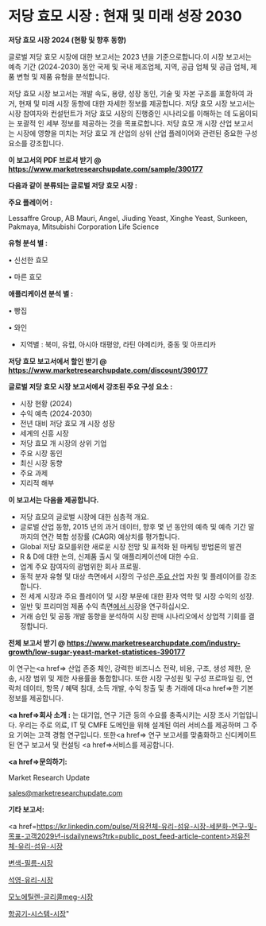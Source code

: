 # 저당 효모 시장 : 현재 및 미래 성장 2030

<strong>저당 효모 시장 2024 (현황 및 향후 동향)</strong>

글로벌 저당 효모 시장에 대한 보고서는 2023 년을 기준으로합니다.이 시장 보고서는 예측 기간 (2024-2030) 동안 국제 및 국내 제조업체, 지역, 공급 업체 및 공급 업체, 제품 변형 및 제품 유형을 분석합니다.

저당 효모 시장 보고서는 개발 속도, 용량, 성장 동인, 기술 및 자본 구조를 포함하여 과거, 현재 및 미래 시장 동향에 대한 자세한 정보를 제공합니다. 저당 효모 시장 보고서는 시장 참여자와 컨설턴트가 저당 효모 시장의 진행중인 시나리오를 이해하는 데 도움이되는 포괄적 인 세부 정보를 제공하는 것을 목표로합니다. 저당 효모 개 시장 산업 보고서는 시장에 영향을 미치는 저당 효모 개 산업의 상위 산업 플레이어와 관련된 중요한 구성 요소를 강조합니다.



<strong>이 보고서의 PDF 브로셔 받기 @ <a href=https://www.marketresearchupdate.com/sample/390177>https://www.marketresearchupdate.com/sample/390177</a></strong>



<strong>다음과 같이 분류되는 글로벌 저당 효모 시장 :</strong>



<strong>주요 플레이어 :</strong>

Lessaffre Group, AB Mauri, Angel, Jiuding Yeast, Xinghe Yeast, Sunkeen, Pakmaya, Mitsubishi Corporation Life Science



<strong>유형 분석 별 :</strong>

• 신선한 효모

• 마른 효모



<strong>애플리케이션 분석 별 :</strong>

• 빵집

• 와인

<ul>
  <li>지역별 : 북미, 유럽, 아시아 태평양, 라틴 아메리카, 중동 및 아프리카</li>
</ul>


<strong>저당 효모 보고서에서 할인 받기 @ <a href=https://www.marketresearchupdate.com/discount/390177>https://www.marketresearchupdate.com/discount/390177</a></strong>



<strong>글로벌 저당 효모 시장 보고서에서 강조된 주요 구성 요소 :</strong>
<ul>
  <li>시장 현황 (2024)</li>
  <li>수익 예측 (2024-2030)</li>
  <li>전년 대비 저당 효모 개 시장 성장</li>
  <li>세계의 신흥 시장</li>
  <li>저당 효모 개 시장의 상위 기업</li>
  <li>주요 시장 동인</li>
  <li>최신 시장 동향</li>
  <li>주요 과제</li>
  <li>지리적 해부</li>
</ul>


<strong>이 보고서는 다음을 제공합니다.</strong>
<ul>
  <li>저당 효모의 글로벌 시장에 대한 심층적 개요.</li>
  <li>글로벌 산업 동향, 2015 년의 과거 데이터, 향후 몇 년 동안의 예측 및 예측 기간 말까지의 연간 복합 성장률 (CAGR) 예상치를 평가합니다.</li>
  <li>Global 저당 효모를위한 새로운 시장 전망 및 표적화 된 마케팅 방법론의 발견</li>
  <li>R &amp; D에 대한 논의, 신제품 출시 및 애플리케이션에 대한 수요.</li>
  <li>업계 주요 참여자의 광범위한 회사 프로필.</li>
  <li>동적 분자 유형 및 대상 측면에서 시장의 구성은<a href=> 주요 산</a>업 자원 및 플레이어를 강조합니다.</li>
  <li>전 세계 시장과 주요 플레이어 및 시장 부문에 대한 환자 역학 및 시장 수익의 성장.</li>
  <li>일반 및 프리미엄 제품 수익 측면<a href=>에서 시</a>장을 연구하십시오.</li>
  <li>거래 승인 및 공동 개발 동향을 분석하여 시장 판매 시나리오에서 상업적 기회를 결정합니다.</li>
</ul>



<strong>전체 보고서 받기 @ <a href=https://www.marketresearchupdate.com/industry-growth/low-sugar-yeast-market-statistices-390177>https://www.marketresearchupdate.com/industry-growth/low-sugar-yeast-market-statistices-390177</a></strong>

이 연구는<a href=> 산업 존중</a> 체인, 강력한 비즈니스 전략, 비용, 구조, 생성 제한, 운송, 시장 범위 및 제한 사용률을 통합합니다. 또한 시장 구성원 및 구성 프로파일 링, 연락처 데이터, 항목 / 혜택 침대, 소득 개발, 수익 창출 및 총 거래에 대<a href=>한 기본 </a>정보를 제공합니다.



<strong><a href=>회사 소</a>개 :</strong>
는 대기업, 연구 기관 등의 수요를 충족시키는 시장 조사 기업입니다. 우리는 주로 의료, IT 및 CMFE 도메인을 위해 설계된 여러 서비스를 제공하며 그 주요 기여는 고객 경험 연구입니다. 또한<a href=> 연구 보</a>고서를 맞춤화하고 신디케이트 된 연구 보고서 및 컨설팅 <a href=>서비스</a>를 제공합니다.



<strong><a href=>문의하기:</a></strong>

Market Research Update

sales@marketresearchupdate.com



<strong>기타 보고서:</strong>

<a href=https://kr.linkedin.com/pulse/저유전체-유리-섬유-시장-세분화-연구-및-목표-고객2029년-isdailynews?trk=public_post_feed-article-content>저유전체-유리-섬유-시장</a>

<a href=https://www.linkedin.com/pulse/변색-필름-시장-동향-및-성장-전망-survey-spotlight-pro-24-analysis/>변색-필름-시장</a>

<a href=https://www.linkedin.com/pulse/석영-유리-시장-진입-전략-및-위험-평가2029년-trend-tracking-tips-360-analysis-3kdyf/>석영-유리-시장</a>

<a href=https://www.linkedin.com/pulse/모노에틸렌-글리콜meg-시장-진입-전략-및-위험-평가2029년-data-dive-diaries-24-analysis-r1iyf/>모노에틸렌-글리콜meg-시장</a>

<a href=https://www.linkedin.com/pulse/항공기-시스템-시장-동향-및-성장-전망-consumer-connection-compendium-ana-phqyc/>항공기-시스템-시장</a>"
